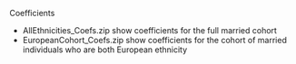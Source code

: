 Coefficients
- AllEthnicities_Coefs.zip show coefficients for the full married cohort
- EuropeanCohort_Coefs.zip show coefficients for the cohort of married individuals who are both European ethnicity
